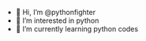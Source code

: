 - 👋 Hi, I’m @pythonfighter
- 👀 I’m interested in python
- 🌱 I’m currently learning python codes

<!---
pythonfighter/pythonfighter is a ✨ special ✨ repository because its `README.md` (this file) appears on your GitHub profile.
You can click the Preview link to take a look at your changes.
--->
